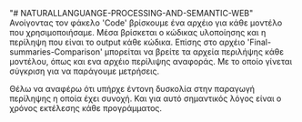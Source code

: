 "# NATURALLANGUANGE-PROCESSING-AND-SEMANTIC-WEB" 
Ανοίγοντας τον φάκελο 'Code' βρίσκουμε ένα αρχέιο για κάθε μοντέλο που χρησιμοποιήσαμε. Μέσα βρίσκεται ο κώδικας υλοποίησης και η περίληψη που είναι το output κάθε κώδικα. Επίσης στο αρχέιο 'Final-summaries-Comparison' μπορείται να βρείτε τα αρχεία περιλήψης κάθε μοντέλου, όπως και ενα αρχέιο περίλιψης αναφοράς. Με το οποίο γίνεται σύγκριση για να παράγουμε μετρήσεις.

Θέλω να αναφέρω ότι υπήρχε έντονη δυσκολία στην παραγωγή περίληψης η οποία έχει συνοχή. Και για αυτό σημαντικός λόγος είναι ο χρόνος εκτέλεσης κάθε προγράμματος.
